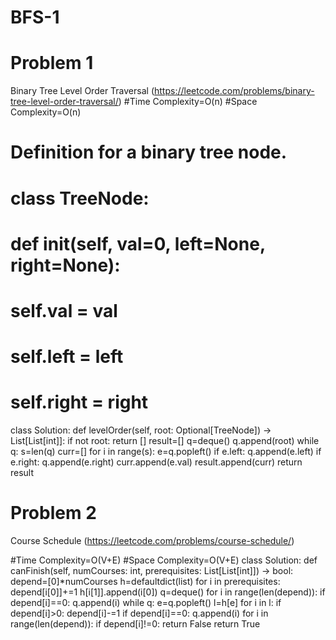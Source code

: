 # BFS-1
# Problem 1
Binary Tree Level Order Traversal (https://leetcode.com/problems/binary-tree-level-order-traversal/)
#Time Complexity=O(n)
#Space Complexity=O(n)
# Definition for a binary tree node.
# class TreeNode:
#     def __init__(self, val=0, left=None, right=None):
#         self.val = val
#         self.left = left
#         self.right = right
class Solution:
    def levelOrder(self, root: Optional[TreeNode]) -> List[List[int]]:
        if not root:
            return []
        result=[]
        q=deque()
        q.append(root)
        while q:
            s=len(q)
            curr=[]
            for i in range(s):
                e=q.popleft()
                if e.left:
                    q.append(e.left)
                if e.right:
                    q.append(e.right)
                curr.append(e.val)
            result.append(curr)
        return result
        
        

# Problem 2
Course Schedule (https://leetcode.com/problems/course-schedule/)

#Time Complexity=O(V+E)
#Space Complexity=O(V+E)
class Solution:
    def canFinish(self, numCourses: int, prerequisites: List[List[int]]) -> bool:
        depend=[0]*numCourses
        h=defaultdict(list)
        for i in prerequisites:
            depend[i[0]]+=1
            h[i[1]].append(i[0])
        q=deque()
        for i in range(len(depend)):
            if depend[i]==0:
                q.append(i)
        while q:
            e=q.popleft()
            l=h[e]
            for i in l:
                if depend[i]>0:
                    depend[i]-=1
                if depend[i]==0:
                    q.append(i)
        for i in range(len(depend)):
            if depend[i]!=0:
                return False
        return True
            
            
            
        
        

